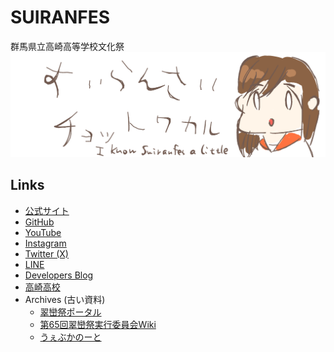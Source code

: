 # SUIRANFES
群馬県立高崎高等学校文化祭
[![img](/img/logo.png)](https://github.com/suiranfes)

## Links
- [公式サイト](https://suiranfes.blue)
- [GitHub](https://github.com/suiranfes)
- [YouTube](https://www.youtube.com/@suiranfestivalweb)
- [Instagram](https://www.instagram.com/suiranfes_tktk)
- [Twitter (X)](https://twitter.com/suiranfes)
- [LINE](http://nav.cx/hL3RAkF)
- [Developers Blog](https://blog.suiranfes.blue)
- [高崎高校](https://takasaki-hs.gsn.ed.jp)
- Archives (古い資料)
  - [翠巒祭ポータル](https://suiranfes.github.io)
  - [第65回翠巒祭実行委員会Wiki](https://suiranfes.github.io/wiki.suiranfes.com)
  - [うぇぶかのーと](https://suiranfes.github.io/note.suiranfes.com)
